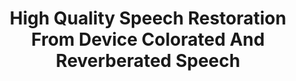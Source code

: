 ---
layout: page
title: High Quality Speech Restoration From Device Colorated And Reverberated Speech
description: audio sample processed with this work
img: assets/img/projects/hqsr/1.jpeg
redirect: https://xinleiren.github.io/interspeech2022/index.html
importance: 4
category: work
pretty_table: true
---